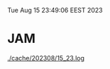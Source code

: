 Tue Aug 15 23:49:06 EEST 2023
# JAM
<a href='./cache/202308/15_23.log'>./cache/202308/15_23.log</a>
